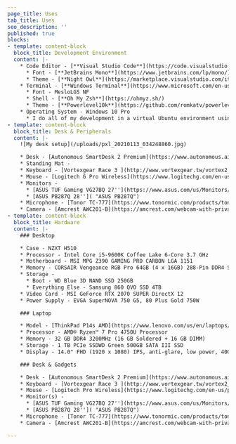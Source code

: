 ```yaml
---
page_title: Uses
tab_title: Uses
seo_description: ''
published: true
blocks:
- template: content-block
  block_title: Development Environment
  content: |-
    * Code Editor - [**Visual Studio Code**](https://code.visualstudio.com/)
      * Font - [**JetBrains Mono**](https://www.jetbrains.com/lp/mono/)
      * Theme - [**Night Owl**](https://marketplace.visualstudio.com/items?itemName=sdras.night-owl)
    * Terminal - [**Windows Terminal**](https://www.microsoft.com/en-us/p/windows-terminal/9n0dx20hk701)
      * Font - MesloLGS NF
      * Shell - [**Oh My Zsh**](https://ohmyz.sh/)
      * Theme - [**Powerlevel10k**](https://github.com/romkatv/powerlevel10k)
    * Operating System - Windows 10 Pro
      * I do all of my development in a virtual Ubuntu environment using [**WSL**](https://docs.microsoft.com/en-us/windows/wsl/about)
- template: content-block
  block_title: Desk & Peripherals
  content: |-
    ![My desk setup](/uploads/pxl_20210113_034248860.jpg)

    * Desk - [Autonomous SmartDesk 2 Premium](https://www.autonomous.ai/standing-desks/smartdesk-2-business "Autonomous SmartDesk 2 Premium")
    * Standing Mat -
    * Keyboard - [Vortexgear Race 3 ](http://www.vortexgear.tw/vortex2_2.asp?kind=47&kind2=225&kind3=&kind4=1044 "Vortexgear Race 3 (Cherry MX Silent Red)")[(Cherry MX Silent Red)](https://www.amazon.com/gp/product/B07GTHW9FG/ref=ppx_yo_dt_b_asin_title_o00_s00?ie=UTF8&psc=1)
    * Mouse - [Logitech G Pro Wireless](https://www.logitechg.com/en-us/products/gaming-mice/pro-wireless-mouse.910-005270.html "Logitech Pro Wireles")
    * Monitors -
      * [ASUS TUF Gaming VG27BQ 27''](https://www.asus.com/us/Monitors/TUF-Gaming-VG27BQ/ "ASUS TUF Gaming VG27BQ")
      * [ASUS PB287Q 28'']( "ASUS PB287Q")
    * Microphone - [Tonor TC-777](https://www.tonormic.com/products/tonor-tc-777-usb-microphone "Tonor TC-777")
    * Camera - [Amcrest AWC201-B](https://amcrest.com/webcam-with-privacy-cover-usb-webcam-live-streaming-built-in-mic-awc201-b.html "Amcrest AWC201-B")
- template: content-block
  block_title: Hardware
  content: |-
    ### Desktop

    * Case - NZXT H510
    * Processor - Intel Core i5-9600K Coffee Lake 6-Core 3.7 GHz
    * Motherboard - MSI MPG Z390 GAMING PRO CARBON LGA 1151
    * Memory - CORSAIR Vengeance RGB Pro 64GB (4 x 16GB) 288-Pin DDR4 SDRAM
    * Storage -
      * Boot - WD Blue 3D NAND SSD 250GB
      * Everything Else - Samsung 860 QVO SSD 4TB
    * Video Card - MSI GeForce RTX 2070 SUPER DirectX 12
    * Power Supply - EVGA SuperNOVA 750 G5, 80 Plus Gold 750W

    ### Laptop

    * Model - [ThinkPad P14s AMD](https://www.lenovo.com/us/en/laptops/thinkpad/thinkpad-p/P14s-AMD-G1/p/20Y1CTO1WWENUS0)
    * Processor - AMD® Ryzen™ 7 Pro 4750U Processor
    * Memory - 32 GB DDR4 3200MHz (16 GB Soldered + 16 GB DIMM)
    * Storage - 1 TB PCIe SSDWD Green 500GB SATA III SSD
    * Display - 14.0" FHD (1920 x 1080) IPS, anti-glare, low power, 400 nits

    ### Desk & Gadgets

    * Desk - [Autonomous SmartDesk 2 Premium](https://www.autonomous.ai/standing-desks/smartdesk-2-business "Autonomous SmartDesk 2 Premium")
    * Keyboard - [Vortexgear Race 3 ](http://www.vortexgear.tw/vortex2_2.asp?kind=47&kind2=225&kind3=&kind4=1044 "Vortexgear Race 3 (Cherry MX Silent Red)")[(Cherry MX Silent Red)](https://www.amazon.com/gp/product/B07GTHW9FG/ref=ppx_yo_dt_b_asin_title_o00_s00?ie=UTF8&psc=1)
    * Mouse - [Logitech Pro Wireless](https://www.logitechg.com/en-us/products/gaming-mice/pro-wireless-mouse.910-005270.html "Logitech Pro Wireles")
    * Monitor(s) -
      * [ASUS TUF Gaming VG27BQ 27''](https://www.asus.com/us/Monitors/TUF-Gaming-VG27BQ/ "ASUS TUF Gaming VG27BQ")
      * [ASUS PB287Q 28'']( "ASUS PB287Q")
    * Microphone - [Tonor TC-777](https://www.tonormic.com/products/tonor-tc-777-usb-microphone "Tonor TC-777")
    * Camera - [Amcrest AWC201-B](https://amcrest.com/webcam-with-privacy-cover-usb-webcam-live-streaming-built-in-mic-awc201-b.html "Amcrest AWC201-B")

---
```

